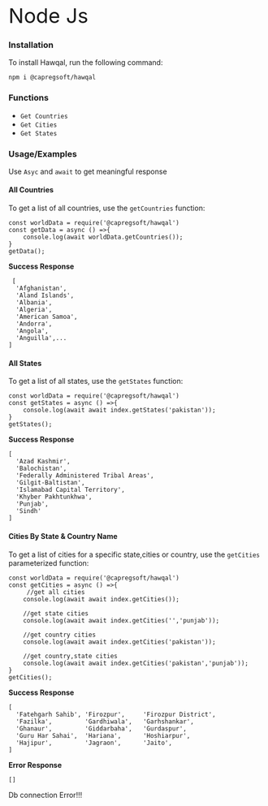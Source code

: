 <span style="font-size:40px;">Node Js</span>

### Installation

To install Hawqal, run the following command:

```code
npm i @capregsoft/hawqal
```

### Functions

- `Get Countries`
- `Get Cities`
- `Get States`


### Usage/Examples
Use `Asyc` and `await` to get meaningful response
#### All Countries


To get a list of all countries, use the `getCountries` function:

```code
const worldData = require('@capregsoft/hawqal')
const getData = async () =>{
    console.log(await worldData.getCountries());
}
getData();
```
 <span style="font-weight:bold;"> Success Response</span>
```
 [
  'Afghanistan',
  'Aland Islands',
  'Albania',
  'Algeria',
  'American Samoa',
  'Andorra',
  'Angola',
  'Anguilla',...
]
```


#### All States

To get a list of all states, use the `getStates` function:

```code
const worldData = require('@capregsoft/hawqal')
const getStates = async () =>{
    console.log(await await index.getStates('pakistan'));
}
getStates();
```
 <span style="font-weight:bold;"> Success Response</span>
```
[
  'Azad Kashmir',
  'Balochistan',
  'Federally Administered Tribal Areas',
  'Gilgit-Baltistan',
  'Islamabad Capital Territory',
  'Khyber Pakhtunkhwa',
  'Punjab',
  'Sindh'
]
```

#### Cities By State & Country Name

To get a list of cities for a specific state,cities or country, use the `getCities` parameterized function:

```code
const worldData = require('@capregsoft/hawqal')
const getCities = async () =>{
     //get all cities
    console.log(await await index.getCities());

    //get state cities
    console.log(await await index.getCities('','punjab'));

    //get country cities
    console.log(await await index.getCities('pakistan'));

    //get country,state cities
    console.log(await await index.getCities('pakistan','punjab'));
}
getCities();
```
 <span style="font-weight:bold;"> Success Response</span>
```
[
  'Fatehgarh Sahib', 'Firozpur',     'Firozpur District',
  'Fazilka',         'Gardhiwala',   'Garhshankar',
  'Ghanaur',         'Giddarbaha',   'Gurdaspur',
  'Guru Har Sahai',  'Hariana',      'Hoshiarpur',
  'Hajipur',         'Jagraon',      'Jaito',
]
```

 <span style="font-weight:bold;"> Error Response</span>
```code
[]
```
Db connection Error!!!